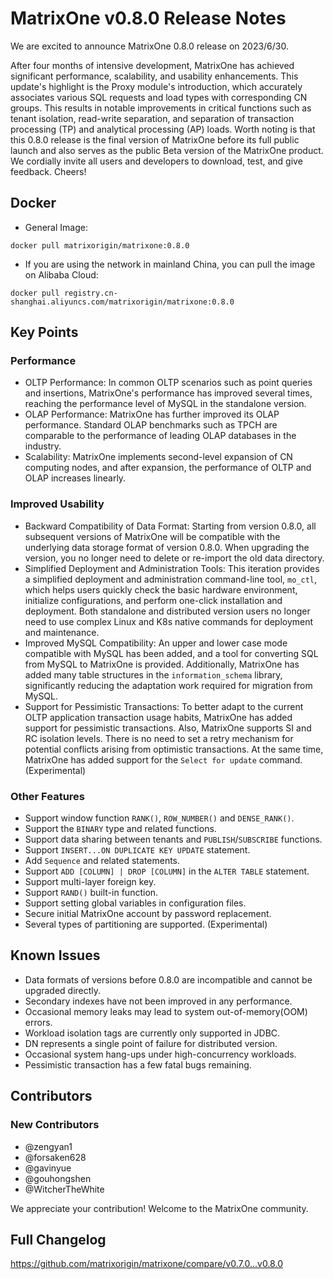 # **MatrixOne v0.8.0 Release Notes**

We are excited to announce MatrixOne 0.8.0 release on 2023/6/30.

After four months of intensive development, MatrixOne has achieved significant performance, scalability, and usability enhancements. This update's highlight is the Proxy module's introduction, which accurately associates various SQL requests and load types with corresponding CN groups. This results in notable improvements in critical functions such as tenant isolation, read-write separation, and separation of transaction processing (TP) and analytical processing (AP) loads. Worth noting is that this 0.8.0 release is the final version of MatrixOne before its full public launch and also serves as the public Beta version of the MatrixOne product. We cordially invite all users and developers to download, test, and give feedback. Cheers!

## Docker

- General Image:

```
docker pull matrixorigin/matrixone:0.8.0
```

- If you are using the network in mainland China, you can pull the image on Alibaba Cloud:

```
docker pull registry.cn-shanghai.aliyuncs.com/matrixorigin/matrixone:0.8.0
```

## Key Points

### Performance

- OLTP Performance: In common OLTP scenarios such as point queries and insertions, MatrixOne's performance has improved several times, reaching the performance level of MySQL in the standalone version.
- OLAP Performance: MatrixOne has further improved its OLAP performance. Standard OLAP benchmarks such as TPCH are comparable to the performance of leading OLAP databases in the industry.
- Scalability: MatrixOne implements second-level expansion of CN computing nodes, and after expansion, the performance of OLTP and OLAP increases linearly.

### Improved Usability

- Backward Compatibility of Data Format: Starting from version 0.8.0, all subsequent versions of MatrixOne will be compatible with the underlying data storage format of version 0.8.0. When upgrading the version, you no longer need to delete or re-import the old data directory.
- Simplified Deployment and Administration Tools: This iteration provides a simplified deployment and administration command-line tool, `mo_ctl`, which helps users quickly check the basic hardware environment, initialize configurations, and perform one-click installation and deployment. Both standalone and distributed version users no longer need to use complex Linux and K8s native commands for deployment and maintenance.
- Improved MySQL Compatibility: An upper and lower case mode compatible with MySQL has been added, and a tool for converting SQL from MySQL to MatrixOne is provided. Additionally, MatrixOne has added many table structures in the `information_schema` library, significantly reducing the adaptation work required for migration from MySQL.
- Support for Pessimistic Transactions: To better adapt to the current OLTP application transaction usage habits, MatrixOne has added support for pessimistic transactions. Also, MatrixOne supports SI and RC isolation levels. There is no need to set a retry mechanism for potential conflicts arising from optimistic transactions. At the same time, MatrixOne has added support for the `Select for update` command. (Experimental)

### Other Features

- Support window function `RANK()`, `ROW_NUMBER()` and `DENSE_RANK()`.
- Support the `BINARY` type and related functions.
- Support data sharing between tenants and `PUBLISH`/`SUBSCRIBE` functions.
- Support `INSERT...ON DUPLICATE KEY UPDATE` statement.
- Add `Sequence` and related statements.
- Support `ADD [COLUMN] | DROP [COLUMN]` in the `ALTER TABLE` statement.
- Support multi-layer foreign key.
- Support `RAND()` built-in function.
- Support setting global variables in configuration files.
- Secure initial MatrixOne account by password replacement.
- Several types of partitioning are supported. (Experimental)

## Known Issues

- Data formats of versions before 0.8.0 are incompatible and cannot be upgraded directly.
- Secondary indexes have not been improved in any performance.
- Occasional memory leaks may lead to system out-of-memory(OOM) errors.
- Workload isolation tags are currently only supported in JDBC.
- DN represents a single point of failure for distributed version.
- Occasional system hang-ups under high-concurrency workloads.
- Pessimistic transaction has a few fatal bugs remaining.

## Contributors

### New Contributors

* @zengyan1
* @forsaken628
* @gavinyue
* @gouhongshen
* @WitcherTheWhite

We appreciate your contribution! Welcome to the MatrixOne community.

## Full Changelog

<https://github.com/matrixorigin/matrixone/compare/v0.7.0...v0.8.0>
